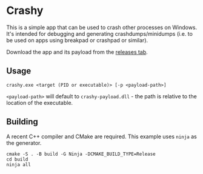 # Crashy

This is a simple app that can be used to crash other processes on Windows.
It's intended for debugging and generating crashdumps/minidumps (i.e. to be used on apps using breakpad or crashpad or similar).

Download the app and its payload from the [releases tab](https://github.com/Nerixyz/crashy/releases).

## Usage

```text
crashy.exe <target (PID or executable)> [-p <payload-path>]
```

`<payload-path>` will default to `crashy-payload.dll` - the path is relative to the location of the executable.

## Building

A recent C++ compiler and CMake are required. This example uses `ninja` as the generator.

```text
cmake -S . -B build -G Ninja -DCMAKE_BUILD_TYPE=Release
cd build
ninja all
```
